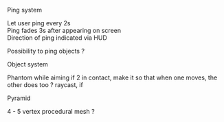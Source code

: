 Ping system

Let user ping every 2s  
Ping fades 3s after appearing on screen  
Direction of ping indicated via HUD  

Possibility to ping objects ?

Object system

Phantom while aiming
if 2 in contact, make it so that when one moves, the other does too ?
raycast, if 

Pyramid

4 - 5 vertex
procedural mesh ?
